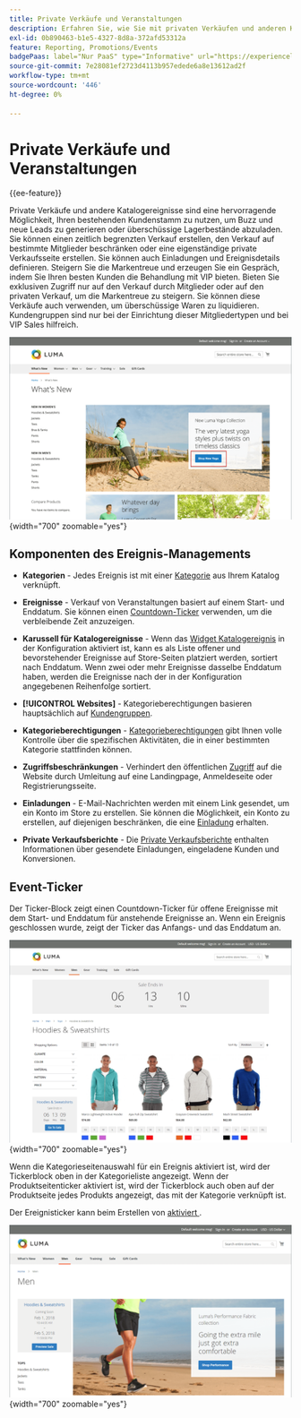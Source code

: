 ```yaml
---
title: Private Verkäufe und Veranstaltungen
description: Erfahren Sie, wie Sie mit privaten Verkäufen und anderen Katalogereignissen den Umsatz für Ihren bestehenden Kundenstamm steigern und neue Leads generieren können.
exl-id: 0b890463-b1e5-4327-8d8a-372afd53312a
feature: Reporting, Promotions/Events
badgePaas: label="Nur PaaS" type="Informative" url="https://experienceleague.adobe.com/de/docs/commerce/user-guides/product-solutions" tooltip="Gilt nur für Adobe Commerce in Cloud-Projekten (von Adobe verwaltete PaaS-Infrastruktur) und lokale Projekte."
source-git-commit: 7e28081ef2723d4113b957edede6a8e13612ad2f
workflow-type: tm+mt
source-wordcount: '446'
ht-degree: 0%

---
```


# Private Verkäufe und Veranstaltungen

{{ee-feature}}

Private Verkäufe und andere Katalogereignisse sind eine hervorragende Möglichkeit, Ihren bestehenden Kundenstamm zu nutzen, um Buzz und neue Leads zu generieren oder überschüssige Lagerbestände abzuladen. Sie können einen zeitlich begrenzten Verkauf erstellen, den Verkauf auf bestimmte Mitglieder beschränken oder eine eigenständige private Verkaufsseite erstellen. Sie können auch Einladungen und Ereignisdetails definieren. Steigern Sie die Markentreue und erzeugen Sie ein Gespräch, indem Sie Ihren besten Kunden die Behandlung mit VIP bieten. Bieten Sie exklusiven Zugriff nur auf den Verkauf durch Mitglieder oder auf den privaten Verkauf, um die Markentreue zu steigern. Sie können diese Verkäufe auch verwenden, um überschüssige Waren zu liquidieren. Kundengruppen sind nur bei der Einrichtung dieser Mitgliedertypen und bei VIP Sales hilfreich.

![Beispiel einer Storefront - Ereignis auf der Startseite](./assets/storefront-event-home-page.png){width="700" zoomable="yes"}

## Komponenten des Ereignis-Managements

- **Kategorien** - Jedes Ereignis ist mit einer [Kategorie](../catalog/category-create.md) aus Ihrem Katalog verknüpft.

- **Ereignisse** - Verkauf von Veranstaltungen basiert auf einem Start- und Enddatum. Sie können einen [Countdown-Ticker](#event-ticker) verwenden, um die verbleibende Zeit anzuzeigen.

- **Karussell für Katalogereignisse** - Wenn das [Widget Katalogereignis](../content-design/widget-event-carousel.md) in der Konfiguration aktiviert ist, kann es als Liste offener und bevorstehender Ereignisse auf Store-Seiten platziert werden, sortiert nach Enddatum. Wenn zwei oder mehr Ereignisse dasselbe Enddatum haben, werden die Ereignisse nach der in der Konfiguration angegebenen Reihenfolge sortiert.

- **[!UICONTROL Websites]** - Kategorieberechtigungen basieren hauptsächlich auf [Kundengruppen](../customers/customer-groups.md).

- **Kategorieberechtigungen** - [Kategorieberechtigungen](../catalog/category-permissions.md) gibt Ihnen volle Kontrolle über die spezifischen Aktivitäten, die in einer bestimmten Kategorie stattfinden können.

- **Zugriffsbeschränkungen** - Verhindert den öffentlichen [Zugriff](event-configure.md#restrict-access) auf die Website durch Umleitung auf eine Landingpage, Anmeldeseite oder Registrierungsseite.

- **Einladungen** - E-Mail-Nachrichten werden mit einem Link gesendet, um ein Konto im Store zu erstellen. Sie können die Möglichkeit, ein Konto zu erstellen, auf diejenigen beschränken, die eine [Einladung](invitations.md) erhalten.

- **Private Verkaufsberichte** - Die [Private Verkaufsberichte](../getting-started/private-sales-reports.md) enthalten Informationen über gesendete Einladungen, eingeladene Kunden und Konversionen.

## Event-Ticker

Der Ticker-Block zeigt einen Countdown-Ticker für offene Ereignisse mit dem Start- und Enddatum für anstehende Ereignisse an. Wenn ein Ereignis geschlossen wurde, zeigt der Ticker das Anfangs- und das Enddatum an.

![Beispiel-Storefront - Ereigniskarussell](./assets/storefront-event-ticker-carousel.png){width="700" zoomable="yes"}

Wenn die Kategorieseitenauswahl für ein Ereignis aktiviert ist, wird der Tickerblock oben in der Kategorieliste angezeigt. Wenn der Produktseitenticker aktiviert ist, wird der Tickerblock auch oben auf der Produktseite jedes Produkts angezeigt, das mit der Kategorie verknüpft ist.

Der Ereignisticker kann beim Erstellen von [&#x200B; aktiviert &#x200B;](event-create.md).

![Beispiel einer Storefront - Ereignis-Seitenleiste](./assets/storefront-event-sidebar.png){width="700" zoomable="yes"}
